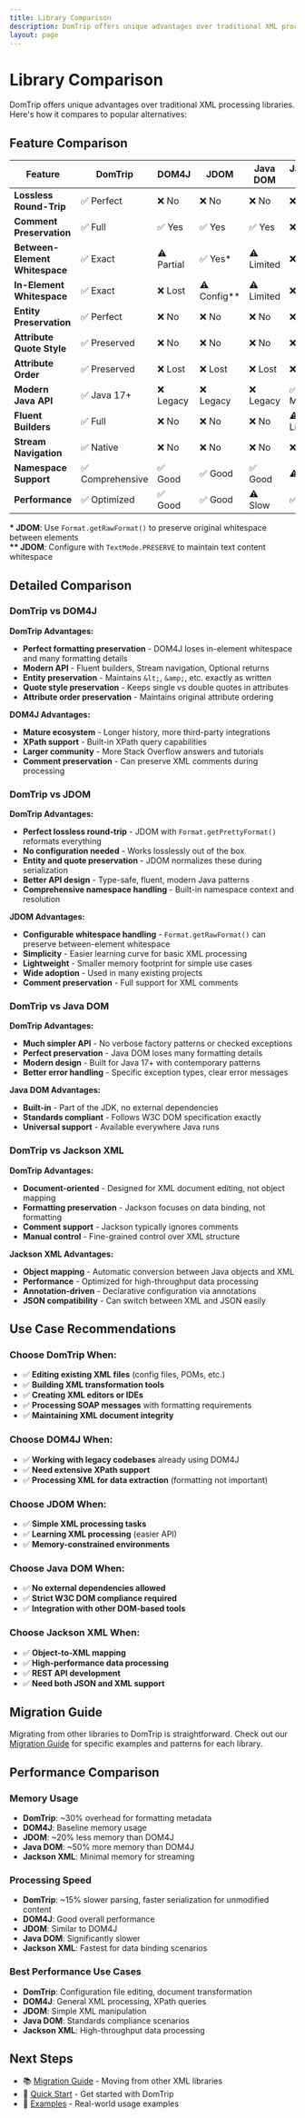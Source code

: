 ```yaml
---
title: Library Comparison
description: DomTrip offers unique advantages over traditional XML processing libraries. Here's how it compares to popular alternatives.
layout: page
---
```


# Library Comparison

DomTrip offers unique advantages over traditional XML processing libraries. Here's how it compares to popular alternatives:

## Feature Comparison

| Feature | DomTrip | DOM4J | JDOM | Java DOM | Jackson XML |
|---------|---------|-------|------|----------|-------------|
| **Lossless Round-Trip** | ✅ Perfect | ❌ No | ❌ No | ❌ No | ❌ No |
| **Comment Preservation** | ✅ Full | ✅ Yes | ✅ Yes | ✅ Yes | ❌ No |
| **Between-Element Whitespace** | ✅ Exact | ⚠️ Partial | ✅ Yes* | ⚠️ Limited | ❌ No |
| **In-Element Whitespace** | ✅ Exact | ❌ Lost | ⚠️ Config** | ⚠️ Limited | ❌ No |
| **Entity Preservation** | ✅ Perfect | ❌ No | ❌ No | ❌ No | ❌ No |
| **Attribute Quote Style** | ✅ Preserved | ❌ No | ❌ No | ❌ No | ❌ No |
| **Attribute Order** | ✅ Preserved | ❌ Lost | ❌ Lost | ❌ Lost | ❌ No |
| **Modern Java API** | ✅ Java 17+ | ❌ Legacy | ❌ Legacy | ❌ Legacy | ✅ Modern |
| **Fluent Builders** | ✅ Full | ❌ No | ❌ No | ❌ No | ⚠️ Limited |
| **Stream Navigation** | ✅ Native | ❌ No | ❌ No | ❌ No | ❌ No |
| **Namespace Support** | ✅ Comprehensive | ✅ Good | ✅ Good | ✅ Good | ⚠️ Basic |
| **Performance** | ✅ Optimized | ✅ Good | ✅ Good | ⚠️ Slow | ✅ Fast |

**\* JDOM**: Use `Format.getRawFormat()` to preserve original whitespace between elements  
**\*\* JDOM**: Configure with `TextMode.PRESERVE` to maintain text content whitespace

## Detailed Comparison

### DomTrip vs DOM4J

**DomTrip Advantages:**
- **Perfect formatting preservation** - DOM4J loses in-element whitespace and many formatting details
- **Modern API** - Fluent builders, Stream navigation, Optional returns
- **Entity preservation** - Maintains `&lt;`, `&amp;`, etc. exactly as written
- **Quote style preservation** - Keeps single vs double quotes in attributes
- **Attribute order preservation** - Maintains original attribute ordering

**DOM4J Advantages:**
- **Mature ecosystem** - Longer history, more third-party integrations
- **XPath support** - Built-in XPath query capabilities
- **Larger community** - More Stack Overflow answers and tutorials
- **Comment preservation** - Can preserve XML comments during processing

### DomTrip vs JDOM

**DomTrip Advantages:**
- **Perfect lossless round-trip** - JDOM with `Format.getPrettyFormat()` reformats everything
- **No configuration needed** - Works losslessly out of the box
- **Entity and quote preservation** - JDOM normalizes these during serialization
- **Better API design** - Type-safe, fluent, modern Java patterns
- **Comprehensive namespace handling** - Built-in namespace context and resolution

**JDOM Advantages:**
- **Configurable whitespace handling** - `Format.getRawFormat()` can preserve between-element whitespace
- **Simplicity** - Easier learning curve for basic XML processing
- **Lightweight** - Smaller memory footprint for simple use cases
- **Wide adoption** - Used in many existing projects
- **Comment preservation** - Full support for XML comments

### DomTrip vs Java DOM

**DomTrip Advantages:**
- **Much simpler API** - No verbose factory patterns or checked exceptions
- **Perfect preservation** - Java DOM loses many formatting details
- **Modern design** - Built for Java 17+ with contemporary patterns
- **Better error handling** - Specific exception types, clear error messages

**Java DOM Advantages:**
- **Built-in** - Part of the JDK, no external dependencies
- **Standards compliant** - Follows W3C DOM specification exactly
- **Universal support** - Available everywhere Java runs

### DomTrip vs Jackson XML

**DomTrip Advantages:**
- **Document-oriented** - Designed for XML document editing, not object mapping
- **Formatting preservation** - Jackson focuses on data binding, not formatting
- **Comment support** - Jackson typically ignores comments
- **Manual control** - Fine-grained control over XML structure

**Jackson XML Advantages:**
- **Object mapping** - Automatic conversion between Java objects and XML
- **Performance** - Optimized for high-throughput data processing
- **Annotation-driven** - Declarative configuration via annotations
- **JSON compatibility** - Can switch between XML and JSON easily

## Use Case Recommendations

### Choose DomTrip When:
- ✅ **Editing existing XML files** (config files, POMs, etc.)
- ✅ **Building XML transformation tools**
- ✅ **Creating XML editors or IDEs**
- ✅ **Processing SOAP messages** with formatting requirements
- ✅ **Maintaining XML document integrity**

### Choose DOM4J When:
- ✅ **Working with legacy codebases** already using DOM4J
- ✅ **Need extensive XPath support**
- ✅ **Processing XML for data extraction** (formatting not important)

### Choose JDOM When:
- ✅ **Simple XML processing tasks**
- ✅ **Learning XML processing** (easier API)
- ✅ **Memory-constrained environments**

### Choose Java DOM When:
- ✅ **No external dependencies allowed**
- ✅ **Strict W3C DOM compliance required**
- ✅ **Integration with other DOM-based tools**

### Choose Jackson XML When:
- ✅ **Object-to-XML mapping**
- ✅ **High-performance data processing**
- ✅ **REST API development**
- ✅ **Need both JSON and XML support**

## Migration Guide

Migrating from other libraries to DomTrip is straightforward. Check out our [Migration Guide](migration/) for specific examples and patterns for each library.

## Performance Comparison

### Memory Usage
- **DomTrip**: ~30% overhead for formatting metadata
- **DOM4J**: Baseline memory usage
- **JDOM**: ~20% less memory than DOM4J
- **Java DOM**: ~50% more memory than DOM4J
- **Jackson XML**: Minimal memory for streaming

### Processing Speed
- **DomTrip**: ~15% slower parsing, faster serialization for unmodified content
- **DOM4J**: Good overall performance
- **JDOM**: Similar to DOM4J
- **Java DOM**: Significantly slower
- **Jackson XML**: Fastest for data binding scenarios

### Best Performance Use Cases
- **DomTrip**: Configuration file editing, document transformation
- **DOM4J**: General XML processing, XPath queries
- **JDOM**: Simple XML manipulation
- **Java DOM**: Standards compliance scenarios
- **Jackson XML**: High-throughput data processing

## Next Steps

- 📚 [Migration Guide](migration/) - Moving from other XML libraries
- 🚀 [Quick Start](../../docs/getting-started/quick-start/) - Get started with DomTrip
- 📖 [Examples](../../examples/) - Real-world usage examples
